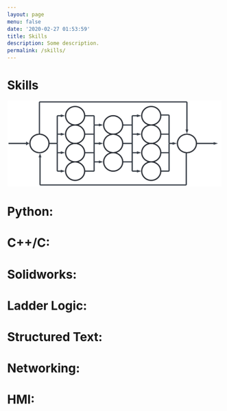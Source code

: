 ```yaml
---
layout: page
menu: false
date: '2020-02-27 01:53:59'
title: Skills
description: Some description.
permalink: /skills/
---
```


# Skills
<img class="img" src="/assets/img/Skills.svg" alt="WZV" width="500" height="200">

# Python:
# C++/C:
# Solidworks:
# Ladder Logic:
# Structured Text:
# Networking:
# HMI:

